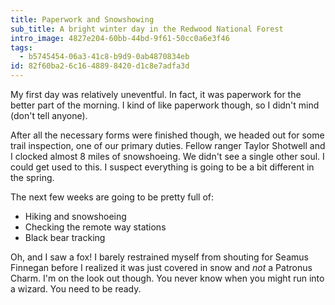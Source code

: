 ```yaml
---
title: Paperwork and Snowshowing
sub_title: A bright winter day in the Redwood National Forest
intro_image: 4827e204-60bb-44bd-9f61-50cc0a6e3f46
tags:
  - b5745454-06a3-41c8-b9d9-0ab4870834eb
id: 82f60ba2-6c16-4889-8420-d1c8e7adfa3d
---
```

My first day was relatively uneventful. In fact, it was paperwork for the better part of the morning. I kind of like paperwork though, so I didn't mind (don't tell anyone).

After all the necessary forms were finished though, we headed out for some trail inspection, one of our primary duties. Fellow ranger Taylor Shotwell and I clocked almost 8 miles of snowshoeing. We didn't see a single other soul. I could get used to this. I suspect everything is going to be a bit different in the spring.

The next few weeks are going to be pretty full of:

- Hiking and snowshoeing
- Checking the remote way stations
- Black bear tracking

Oh, and I saw a fox! I barely restrained myself from shouting for Seamus Finnegan before I realized it was just covered in snow and _not_ a Patronus Charm. I'm on the look out though. You never know when you might run into a wizard. You need to be ready.
